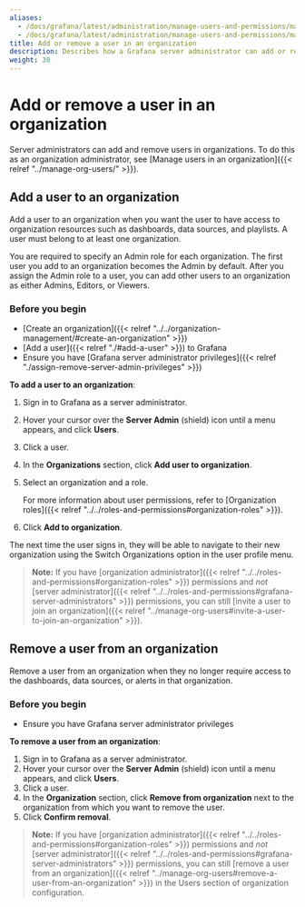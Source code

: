 ```yaml
---
aliases:
  - /docs/grafana/latest/administration/manage-users-and-permissions/manage-server-users/add-remove-user-to-org/
  - /docs/grafana/latest/administration/manage-users-and-permissions/manage-server-users/add-user-to-org/
title: Add or remove a user in an organization
description: Describes how a Grafana server administrator can add or remove users in an organization
weight: 30
---
```


# Add or remove a user in an organization

Server administrators can add and remove users in organizations. To do this as an organization administrator, see [Manage users in an organization]({{< relref "../manage-org-users/" >}}).

## Add a user to an organization

Add a user to an organization when you want the user to have access to organization resources such as dashboards, data sources, and playlists. A user must belong to at least one organization.

You are required to specify an Admin role for each organization. The first user you add to an organization becomes the Admin by default. After you assign the Admin role to a user, you can add other users to an organization as either Admins, Editors, or Viewers.

### Before you begin

- [Create an organization]({{< relref "../../organization-management/#create-an-organization" >}})
- [Add a user]({{< relref "./#add-a-user" >}}) to Grafana
- Ensure you have [Grafana server administrator privileges]({{< relref "./assign-remove-server-admin-privileges" >}})

**To add a user to an organization**:

1. Sign in to Grafana as a server administrator.
1. Hover your cursor over the **Server Admin** (shield) icon until a menu appears, and click **Users**.
1. Click a user.
1. In the **Organizations** section, click **Add user to organization**.
1. Select an organization and a role.

   For more information about user permissions, refer to [Organization roles]({{< relref "../../roles-and-permissions#organization-roles" >}}).

1. Click **Add to organization**.

The next time the user signs in, they will be able to navigate to their new organization using the Switch Organizations option in the user profile menu.

> **Note:** If you have [organization administrator]({{< relref "../../roles-and-permissions#organization-roles" >}}) permissions and _not_ [server administrator]({{< relref "../../roles-and-permissions#grafana-server-administrators" >}}) permissions, you can still [invite a user to join an organization]({{< relref "../manage-org-users#invite-a-user-to-join-an-organization" >}}).

## Remove a user from an organization

Remove a user from an organization when they no longer require access to the dashboards, data sources, or alerts in that organization.

### Before you begin

- Ensure you have Grafana server administrator privileges

**To remove a user from an organization**:

1. Sign in to Grafana as a server administrator.
1. Hover your cursor over the **Server Admin** (shield) icon until a menu appears, and click **Users**.
1. Click a user.
1. In the **Organization** section, click **Remove from organization** next to the organization from which you want to remove the user.
1. Click **Confirm removal**.

> **Note:** If you have [organization administrator]({{< relref "../../roles-and-permissions#organization-roles" >}}) permissions and _not_ [server administrator]({{< relref "../../roles-and-permissions#grafana-server-administrators" >}}) permissions, you can still [remove a user from an organization]({{< relref "../manage-org-users#remove-a-user-from-an-organization" >}}) in the Users section of organization configuration.
